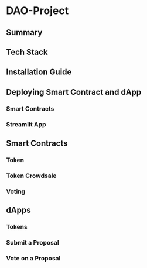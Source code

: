 # DAO-Project

## Summary

## Tech Stack

## Installation Guide

## Deploying Smart Contract and dApp
### Smart Contracts

### Streamlit App

## Smart Contracts
### Token

### Token Crowdsale

### Voting

## dApps
### Tokens

### Submit a Proposal

### Vote on a Proposal
